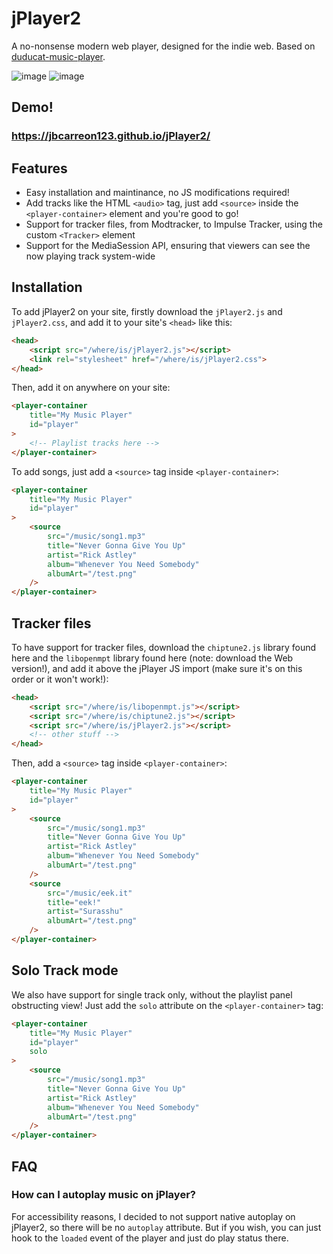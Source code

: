 # jPlayer2
A no-nonsense modern web player, designed for the indie web.
Based on [duducat-music-player](https://github.com/ducdat0507/stuff/tree/main/music-player).

![image](https://github.com/user-attachments/assets/02999760-ecbd-485e-9e1b-b706838e67eb)
![image](https://github.com/user-attachments/assets/dd0b16bf-e2b8-4f38-a2fb-a81cbc31180b)

## Demo!
### https://jbcarreon123.github.io/jPlayer2/

## Features
- Easy installation and maintinance, no JS modifications required!
- Add tracks like the HTML `<audio>` tag, just add `<source>` inside the `<player-container>` element and you're good to go!
- Support for tracker files, from Modtracker, to Impulse Tracker, using the custom `<Tracker>` element
- Support for the MediaSession API, ensuring that viewers can see the now playing track system-wide

## Installation
To add jPlayer2 on your site, firstly download the `jPlayer2.js` and `jPlayer2.css`, and add it to your site's `<head>` like this:
```html
<head>
    <script src="/where/is/jPlayer2.js"></script>
    <link rel="stylesheet" href="/where/is/jPlayer2.css">
</head>
```

Then, add it on anywhere on your site:
```html
<player-container
    title="My Music Player"
    id="player"
>
    <!-- Playlist tracks here -->
</player-container>
```

To add songs, just add a `<source>` tag inside `<player-container>`:
```html
<player-container
    title="My Music Player"
    id="player"
>
    <source
        src="/music/song1.mp3"
        title="Never Gonna Give You Up"
        artist="Rick Astley"
        album="Whenever You Need Somebody"
        albumArt="/test.png"
    />
</player-container>
```

## Tracker files
To have support for tracker files, download the `chiptune2.js` library found here and the `libopenmpt` library found here (note: download the Web version!), and add it above the jPlayer JS import (make sure it's on this order or it won't work!):
```html
<head>
    <script src="/where/is/libopenmpt.js"></script>
    <script src="/where/is/chiptune2.js"></script>
    <script src="/where/is/jPlayer2.js"></script>
    <!-- other stuff -->
</head>
```

Then, add a `<source>` tag inside `<player-container>`:
```html
<player-container
    title="My Music Player"
    id="player"
>
    <source
        src="/music/song1.mp3"
        title="Never Gonna Give You Up"
        artist="Rick Astley"
        album="Whenever You Need Somebody"
        albumArt="/test.png"
    />
    <source
        src="/music/eek.it"
        title="eek!"
        artist="Surasshu"
        albumArt="/test.png"
    />
</player-container>
```

## Solo Track mode
We also have support for single track only, without the playlist panel obstructing view! Just add the `solo` attribute on the `<player-container>` tag:
```html
<player-container
    title="My Music Player"
    id="player"
    solo
>
    <source
        src="/music/song1.mp3"
        title="Never Gonna Give You Up"
        artist="Rick Astley"
        album="Whenever You Need Somebody"
        albumArt="/test.png"
    />
</player-container>
```

## FAQ
### How can I autoplay music on jPlayer?
For accessibility reasons, I decided to not support native autoplay on jPlayer2, so there will be no `autoplay` attribute. But if you wish, you can just hook to the `loaded` event of the player and just do play status there.
